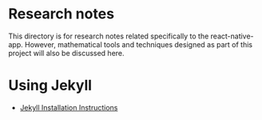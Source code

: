 # Research notes
This directory is for research notes related specifically to the react-native-app.  However, mathematical tools and techniques
designed as part of this project will also be discussed here.

# Using Jekyll

* [Jekyll Installation Instructions](https://jekyllrb.com/docs/installation/)

